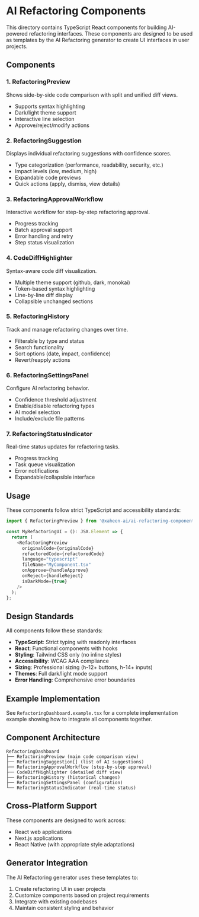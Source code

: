 # AI Refactoring Components

This directory contains TypeScript React components for building AI-powered refactoring interfaces. These components are designed to be used as templates by the AI Refactoring generator to create UI interfaces in user projects.

## Components

### 1. RefactoringPreview
Shows side-by-side code comparison with split and unified diff views.
- Supports syntax highlighting
- Dark/light theme support
- Interactive line selection
- Approve/reject/modify actions

### 2. RefactoringSuggestion
Displays individual refactoring suggestions with confidence scores.
- Type categorization (performance, readability, security, etc.)
- Impact levels (low, medium, high)
- Expandable code previews
- Quick actions (apply, dismiss, view details)

### 3. RefactoringApprovalWorkflow
Interactive workflow for step-by-step refactoring approval.
- Progress tracking
- Batch approval support
- Error handling and retry
- Step status visualization

### 4. CodeDiffHighlighter
Syntax-aware code diff visualization.
- Multiple theme support (github, dark, monokai)
- Token-based syntax highlighting
- Line-by-line diff display
- Collapsible unchanged sections

### 5. RefactoringHistory
Track and manage refactoring changes over time.
- Filterable by type and status
- Search functionality
- Sort options (date, impact, confidence)
- Revert/reapply actions

### 6. RefactoringSettingsPanel
Configure AI refactoring behavior.
- Confidence threshold adjustment
- Enable/disable refactoring types
- AI model selection
- Include/exclude file patterns

### 7. RefactoringStatusIndicator
Real-time status updates for refactoring tasks.
- Progress tracking
- Task queue visualization
- Error notifications
- Expandable/collapsible interface

## Usage

These components follow strict TypeScript and accessibility standards:

```typescript
import { RefactoringPreview } from '@xaheen-ai/ai-refactoring-components';

const MyRefactoringUI = (): JSX.Element => {
  return (
    <RefactoringPreview
      originalCode={originalCode}
      refactoredCode={refactoredCode}
      language="typescript"
      fileName="MyComponent.tsx"
      onApprove={handleApprove}
      onReject={handleReject}
      isDarkMode={true}
    />
  );
};
```

## Design Standards

All components follow these standards:
- **TypeScript**: Strict typing with readonly interfaces
- **React**: Functional components with hooks
- **Styling**: Tailwind CSS only (no inline styles)
- **Accessibility**: WCAG AAA compliance
- **Sizing**: Professional sizing (h-12+ buttons, h-14+ inputs)
- **Themes**: Full dark/light mode support
- **Error Handling**: Comprehensive error boundaries

## Example Implementation

See `RefactoringDashboard.example.tsx` for a complete implementation example showing how to integrate all components together.

## Component Architecture

```
RefactoringDashboard
├── RefactoringPreview (main code comparison view)
├── RefactoringSuggestion[] (list of AI suggestions)
├── RefactoringApprovalWorkflow (step-by-step approval)
├── CodeDiffHighlighter (detailed diff view)
├── RefactoringHistory (historical changes)
├── RefactoringSettingsPanel (configuration)
└── RefactoringStatusIndicator (real-time status)
```

## Cross-Platform Support

These components are designed to work across:
- React web applications
- Next.js applications
- React Native (with appropriate style adaptations)

## Generator Integration

The AI Refactoring generator uses these templates to:
1. Create refactoring UI in user projects
2. Customize components based on project requirements
3. Integrate with existing codebases
4. Maintain consistent styling and behavior